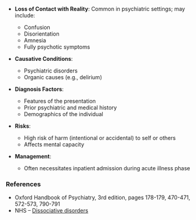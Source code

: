 - **Loss of Contact with Reality**: Common in psychiatric settings; may include:
  - Confusion
  - Disorientation
  - Amnesia
  - Fully psychotic symptoms

- **Causative Conditions**: 
  - Psychiatric disorders
  - Organic causes (e.g., delirium)

- **Diagnosis Factors**:
  - Features of the presentation
  - Prior psychiatric and medical history
  - Demographics of the individual

- **Risks**:
  - High risk of harm (intentional or accidental) to self or others
  - Affects mental capacity

- **Management**: 
  - Often necessitates inpatient admission during acute illness phase

### **References**
- Oxford Handbook of Psychiatry, 3rd edition, pages 178-179, 470-471, 572-573, 790-791
- NHS – [Dissociative disorders](https://www.nhs.uk/conditions/dissociative-disorders/)